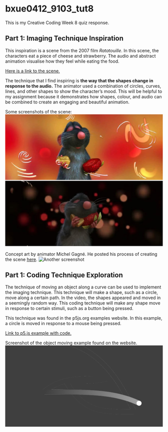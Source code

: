 # bxue0412_9103_tut8
This is my Creative Coding Week 8 quiz response.

## Part 1: Imaging Technique Inspiration

This inspiration is a scene from the 2007 film *Ratatouille*. In this scene, the characters eat a piece of cheese and strawberry. The audio and abstract animation visualise how they feel while eating the food. 

[Here is a link to the scene.](https://www.youtube.com/watch?v=rLXYILcRoPQ)

The technique that I find inspiring is **the way that the shapes change in response to the audio.** The animator used a combination of circles, curves, lines, and other shapes to show the character’s mood. This will be helpful to my assignment because it demonstrates how shapes, colour, and audio can be combined to create an engaging and beautiful animation. 

Some screenshots of the scene:
![Screenshot of the scene](readMeImages/Ratatouille1.jpg)
![Another screenshot](readMeImages/Ratatouille2.jpg)

Concept art by animator Michel Gagné. 
He posted his process of creating the scene [here](https://www.gagneint.com/Final%20site/Animation/Pixar/Ratatouille.htm).
![Another screenshot](https://www.gagneint.com/Final%20site/Animation/Pixar/Gagne_fx_designs_130/130_FX_09.jpg)

## Part 1: Coding Technique Exploration
The technique of moving an object along a curve can be used to implement the imaging technique. This technique will make a shape, such as a circle, move along a certain path. In the video, the shapes appeared and moved in a seemingly random way. This coding technique will make any shape move in response to certain stimuli, such as a button being pressed. 

This technique was found in the p5js.org examples website. In this example, a circle is moved in response to a mouse being pressed. 

[Link to p5.js example with code.](https://p5js.org/examples/motion-moving-on-curves.html)

Screenshot of the object moving example found on the website.
![Screenshot](readMeImages/codingTechnique.png)
